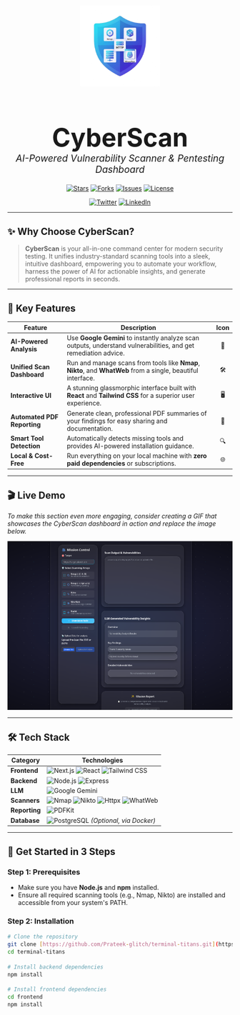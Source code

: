 <div align="center">
  <img src="https://github.com/Prateek-glitch/terminal-titans/blob/main/cyberscan-bg.png" alt="CyberScan Logo" width="180" />
  <h1 style="font-size: 4em; font-weight: bold; margin-bottom: 0;">CyberScan</h1>
  <p style="font-size: 1.5em; margin-top: 0;">
    <i>AI-Powered Vulnerability Scanner & Pentesting Dashboard</i>
  </p>

  <p>
    <a href="https://github.com/Prateek-glitch/terminal-titans/stargazers"><img src="https://img.shields.io/github/stars/Prateek-glitch/terminal-titans?style=for-the-badge&logo=github&color=FFC107" alt="Stars"></a>
    <a href="https://github.com/Prateek-glitch/terminal-titans/network/members"><img src="https://img.shields.io/github/forks/Prateek-glitch/terminal-titans?style=for-the-badge&logo=github&color=4CAF50" alt="Forks"></a>
    <a href="https://github.com/Prateek-glitch/terminal-titans/issues"><img src="https://img.shields.io/github/issues/Prateek-glitch/terminal-titans?style=for-the-badge&logo=github&color=F44336" alt="Issues"></a>
    <a href="https://github.com/Prateek-glitch/terminal-titans/blob/main/LICENSE"><img src="https://img.shields.io/github/license/Prateek-glitch/terminal-titans?style=for-the-badge&logo=github&color=2196F3" alt="License"></a>
  </p>
  
  <p>
    <a href="https://twitter.com/intent/tweet?text=Check%20out%20CyberScan,%20an%20AI-powered%20vulnerability%20scanner!%20%F0%9F%94%91%0A%0Ahttps%3A//github.com/Prateek-glitch/terminal-titans"><img src="https://img.shields.io/twitter/url?label=Share%20on%20Twitter&style=social&url=https%3A%2F%2Fgithub.com%2FPrateek-glitch%2Fterminal-titans" alt="Twitter"></a>
    <a href="https://www.linkedin.com/shareArticle?mini=true&url=https://github.com/Prateek-glitch/terminal-titans&title=Check%20out%20CyberScan,%20an%20AI-powered%20vulnerability%20scanner!&summary=A%20modern,%20full-stack%20tool%20for%20automated%20pentesting,%20LLM-powered%20analysis,%20and%20beautiful%20reporting.&source=LinkedIn"><img src="https://img.shields.io/badge/Share%20on-LinkedIn-0077B5?style=social&logo=linkedin" alt="LinkedIn"></a>
  </p>
</div>

---

## ✨ Why Choose CyberScan?

> **CyberScan** is your all-in-one command center for modern security testing. It unifies industry-standard scanning tools into a sleek, intuitive dashboard, empowering you to automate your workflow, harness the power of AI for actionable insights, and generate professional reports in seconds.

---

## 🌟 Key Features

| Feature                       | Description                                                                                             | Icon |
| ----------------------------- | ------------------------------------------------------------------------------------------------------- | :--: |
| **AI-Powered Analysis** | Use **Google Gemini** to instantly analyze scan outputs, understand vulnerabilities, and get remediation advice. | 🤖 |
| **Unified Scan Dashboard** | Run and manage scans from tools like **Nmap**, **Nikto**, and **WhatWeb** from a single, beautiful interface. | 🛠️ |
| **Interactive UI** | A stunning glassmorphic interface built with **React** and **Tailwind CSS** for a superior user experience. | 🖥️ |
| **Automated PDF Reporting** | Generate clean, professional PDF summaries of your findings for easy sharing and documentation.          | 📄 |
| **Smart Tool Detection** | Automatically detects missing tools and provides AI-powered installation guidance.                       | 🔍 |
| **Local & Cost-Free** | Run everything on your local machine with **zero paid dependencies** or subscriptions.                  | 🌐 |

---

## 🎬 Live Demo

*To make this section even more engaging, consider creating a GIF that showcases the CyberScan dashboard in action and replace the image below.*

![CyberScan Demo GIF](https://github.com/Prateek-glitch/terminal-titans/blob/main/cyber-1.png)

---

## 🛠️ Tech Stack

| Category      | Technologies                                                                                                                                                                                                                                                        |
| ------------- | ------------------------------------------------------------------------------------------------------------------------------------------------------------------------------------------------------------------------------------------------------------------- |
| **Frontend** | ![Next.js](https://img.shields.io/badge/-Next.js-000000?logo=next.js&logoColor=white) ![React](https://img.shields.io/badge/-React-20232A?logo=react&logoColor=61DAFB) ![Tailwind CSS](https://img.shields.io/badge/-Tailwind_CSS-06B6D4?logo=tailwindcss)             |
| **Backend** | ![Node.js](https://img.shields.io/badge/-Node.js-339933?logo=node.js) ![Express](https://img.shields.io/badge/-Express-000000?logo=express&logoColor=white)                                                                                                         |
| **LLM** | ![Google Gemini](https://img.shields.io/badge/-Gemini-4285F4?logo=google&logoColor=white)                                                                                                                                                                            |
| **Scanners** | ![Nmap](https://img.shields.io/badge/-Nmap-00457C?logo=nmap) ![Nikto](https://img.shields.io/badge/-Nikto-EE3A43?logo=ruby) ![Httpx](https://img.shields.io/badge/-Httpx-0E76A8?logo=go) ![WhatWeb](https://img.shields.io/badge/-WhatWeb-CC342D?logo=ruby)         |
| **Reporting** | ![PDFKit](https://img.shields.io/badge/-PDFKit-FF9800?logo=adobeacrobatreader)                                                                                                                                                                                       |
| **Database** | ![PostgreSQL](https://img.shields.io/badge/-PostgreSQL-4169E1?logo=postgresql) _(Optional, via Docker)_                                                                                                                                                              |

---

## 🚀 Get Started in 3 Steps

### **Step 1: Prerequisites**
- Make sure you have **Node.js** and **npm** installed.
- Ensure all required scanning tools (e.g., Nmap, Nikto) are installed and accessible from your system's PATH.

### **Step 2: Installation**
```bash
# Clone the repository
git clone [https://github.com/Prateek-glitch/terminal-titans.git](https://github.com/Prateek-glitch/terminal-titans.git)
cd terminal-titans

# Install backend dependencies
npm install

# Install frontend dependencies
cd frontend
npm install
